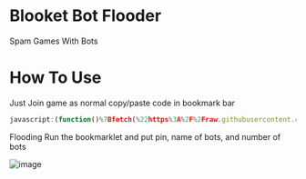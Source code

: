 # Blooket Bot Flooder
Spam Games With Bots

# How To Use
Just Join game as normal copy/paste code in bookmark bar
```javascript
javascript:(function()%7Bfetch(%22https%3A%2F%2Fraw.githubusercontent.com%2Fseanv999%2FFlood-Blooklet%2Fmain%2FOpen%2520Source%2FFlooder.js%22)%0A.then((res)%20%3D%3E%20res.text()%0A.then((t)%20%3D%3E%20eval(t)))%7D)()%3B
```

Flooding
Run the bookmarklet and put pin, name of bots, and number of bots

![image](https://user-images.githubusercontent.com/95444522/144668831-230ef755-609a-4291-9015-f7d301cdf490.png)
